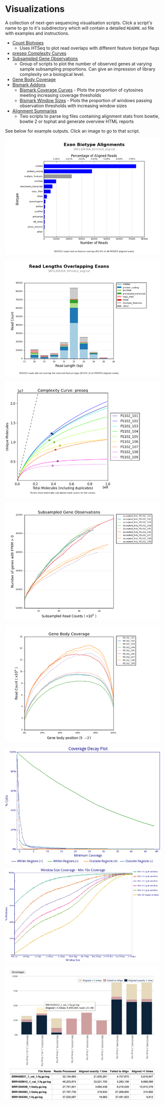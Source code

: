 Visualizations
==============

A collection of next-gen sequencing visualisation scripts. Click a script's
name to go to it's subdirectory which will contain a detailed `README.md`
file with examples and instructions.

* [Count Biotypes](count_biotypes/)
	* Uses HTSeq to plot read overlaps with different feature biotype flags
* [preseq Complexity Curves](preseq_complexity_curves/)
* [Subsampled Gene Observations](subsampled_gene_observations/)
    * Group of scripts to plot the number of observed genes at varying sample
    subsampling proportions. Can give an impression of library complexity on
    a biological level.
* [Gene Body Coverage](gene_body_coverage/)
* [Bismark Addons](bismark/)
	* [Bismark Coverage Curves](bismark/#bismark-coverage-curves) - Plots the proportion of cytosines meeting increasing coverage thresholds
	* [Bismark Window Sizes](bismark/#bismark-window-sizes) - Plots the proportion of windows passing observation thresholds with increasing window sizes
* [Alignment Summaries](alignment_summaries/)
	* Two scripts to parse log files containing alignment stats from bowtie,
		bowtie 2 or tophat and generate overview HTML reports

See below for example outputs. Click an image to go to that script.


[![Biotype overlaps](examples/SRR1304304_trimmed_aligned_biotypeCounts.png)](count_biotypes/)

[![Biotype lengths](examples/SRR1304304_trimmed_aligned_biotypeLengths.png)](count_biotypes/)

[![Just read counts](examples/complexity_curves_readcounts.png)](preseq_complexity_curves/)

[![Subsampled gene observations](examples/subsampled_gene_observations.png)](subsampled_gene_observations/)

[![gene body coverage](examples/geneBodyCoverage.png)](gene_body_coverage/)

[![Bismark Coverage Curves Plot](examples/coverageStats.png)](bismark/)

[![Bismark Window Sizes Plot](examples/windowSizes_roi.png)](bismark/)

[![Bowtie Alignments](examples/bowtie_align_screenshot.png)](alignment_summaries/)

